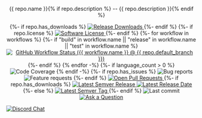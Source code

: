 <p align="center">{{ repo.name }}{% if repo.description %} -- {{ repo.description }}{% endif %}</p>
<p align="center">
{%- if repo.has_downloads %}
  <a href="{{ repo.html_url }}/releases">
    <img alt="Release Downloads" src="https://img.shields.io/github/downloads/{{ repo.full_name }}/total?style=flat-square">
  </a>
{%- endif %}
{%- if repo.license %}
  <a href="{{ repo.html_url }}/blob/{{ repo.default_branch }}/LICENSE">
    <img alt="Software License" src="https://img.shields.io/github/license/{{ repo.full_name }}?style=flat-square">
  </a>
{%- endif %}
{%- for workflow in workflows %}
{%- if "build" in workflow.name || "release" in workflow.name || "test" in workflow.name %}
  <a href="{{ repo.html_url }}/actions?query=workflow%3A{{ workflow.name }}+event%3Apush">
    <img alt="GitHub Workflow Status ({{ workflow.name }} @ {{ repo.default_branch }})" src="https://img.shields.io/github/workflow/status/{{ repo.full_name }}/{{ workflow.name }}/{{ repo.default_branch }}?style=flat-square&event=push">
  </a>
{%- endif %}
{% endfor -%}
{%- if language_count > 0 %}
  <img alt="Code Coverage" src="https://img.shields.io/codecov/c/github/{{ repo.full_name }}/{{ repo.default_branch }}?style=flat-square">
{% endif -%}
{%- if repo.has_issues %}
  <img alt="Bug reports" src="https://img.shields.io/github/issues/{{ repo.full_name }}/bug?label=issues&style=flat-square">
  <img alt="Feature requests" src="https://img.shields.io/github/issues/{{ repo.full_name }}/enhancement?label=feature%20requests&style=flat-square">
{%- endif %}
  <a href="{{ repo.html_url }}/pulls">
    <img alt="Open Pull Requests" src="https://img.shields.io/github/issues-pr/{{ repo.full_name }}?style=flat-square">
  </a>
{%- if repo.has_downloads %}
  <a href="{{ repo.html_url }}/releases">
    <img alt="Latest Semver Release" src="https://img.shields.io/github/v/release/{{ repo.full_name }}?style=flat-square">
    <img alt="Latest Release Date" src="https://img.shields.io/github/release-date/{{ repo.full_name }}?style=flat-square">
  </a>
{%- else %}
  <a href="{{ repo.html_url }}/tags">
    <img alt="Latest Semver Tag" src="https://img.shields.io/github/v/tag/{{ repo.full_name }}?style=flat-square">
  </a>
{%- endif %}
  <img alt="Last commit" src="https://img.shields.io/github/last-commit/{{ repo.full_name }}?style=flat-square">
  <a href="{{ repo.html_url }}/discussions/new?category=q-a">
    <img alt="Ask a Question" src="https://img.shields.io/badge/Discussions-Ask_a_Question!-green?style=flat-square">
  </a>

  <a href="https://liam.sh/chat"><img src="https://img.shields.io/badge/discord-bytecord-blue.svg" alt="Discord Chat"></a>
</p>
